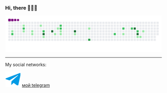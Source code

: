 ### Hi, there 👋👋👋

![snake gif](https://github.com/Tredz01/Tredz01/blob/output/github-contribution-grid-snake.gif)

_____________________________________________________________________________________________

My social networks:



<p>
<img src="https://github.com/Tredz01/Tredz01/blob/main/free-icon-telegram-2111644.png" alt="Пример изображения" width="50"> 
<a href="https://t.me/Tredz_11" style="top:1000">мой telegram</a>
</p>
